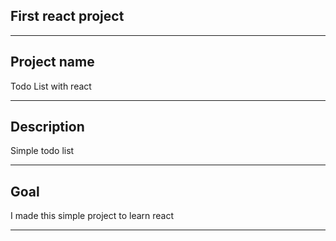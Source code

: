## First react project
- - -
## Project name
Todo List with react
- - - 
## Description
Simple todo list
- - -
## Goal
I made this simple project to learn react
- - -
